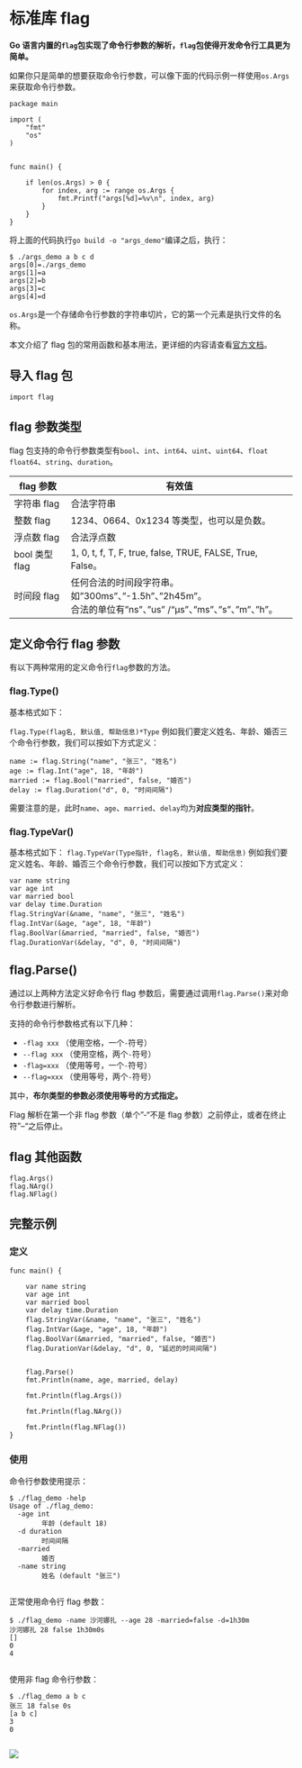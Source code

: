 # 标准库 flag

**Go 语言内置的`flag`包实现了命令行参数的解析，`flag`包使得开发命令行工具更为简单。**

如果你只是简单的想要获取命令行参数，可以像下面的代码示例一样使用`os.Args`来获取命令行参数。

```
package main

import (
	"fmt"
	"os"
)


func main() {
	
	if len(os.Args) > 0 {
		for index, arg := range os.Args {
			fmt.Printf("args[%d]=%v\n", index, arg)
		}
	}
}
```

将上面的代码执行`go build -o "args_demo"`编译之后，执行：

```
$ ./args_demo a b c d
args[0]=./args_demo
args[1]=a
args[2]=b
args[3]=c
args[4]=d
```

`os.Args`是一个存储命令行参数的字符串切片，它的第一个元素是执行文件的名称。

本文介绍了 flag 包的常用函数和基本用法，更详细的内容请查看[官方文档](https://studygolang.com/pkgdoc)。

导入 flag 包
---------

```
import flag
```

flag 参数类型
---------

flag 包支持的命令行参数类型有`bool`、`int`、`int64`、`uint`、`uint64`、`float` `float64`、`string`、`duration`。

<table><thead><tr><th>flag 参数</th><th>有效值</th></tr></thead><tbody><tr><td>字符串 flag</td><td>合法字符串</td></tr><tr><td>整数 flag</td><td>1234、0664、0x1234 等类型，也可以是负数。</td></tr><tr><td>浮点数 flag</td><td>合法浮点数</td></tr><tr><td>bool 类型 flag</td><td>1, 0, t, f, T, F, true, false, TRUE, FALSE, True, False。</td></tr><tr><td>时间段 flag</td><td>任何合法的时间段字符串。如”300ms”、”-1.5h”、”2h45m”。<br>合法的单位有”ns”、”us” /“µs”、”ms”、”s”、”m”、”h”。</td></tr></tbody></table>

定义命令行 flag 参数
-------------

有以下两种常用的定义命令行`flag`参数的方法。

### flag.Type()

基本格式如下：

`flag.Type(flag名, 默认值, 帮助信息)*Type` 例如我们要定义姓名、年龄、婚否三个命令行参数，我们可以按如下方式定义：

```
name := flag.String("name", "张三", "姓名")
age := flag.Int("age", 18, "年龄")
married := flag.Bool("married", false, "婚否")
delay := flag.Duration("d", 0, "时间间隔")
```

需要注意的是，此时`name`、`age`、`married`、`delay`均为**对应类型的指针**。

### flag.TypeVar()

基本格式如下： `flag.TypeVar(Type指针, flag名, 默认值, 帮助信息)` 例如我们要定义姓名、年龄、婚否三个命令行参数，我们可以按如下方式定义：

```
var name string
var age int
var married bool
var delay time.Duration
flag.StringVar(&name, "name", "张三", "姓名")
flag.IntVar(&age, "age", 18, "年龄")
flag.BoolVar(&married, "married", false, "婚否")
flag.DurationVar(&delay, "d", 0, "时间间隔")
```

flag.Parse()
------------

通过以上两种方法定义好命令行 flag 参数后，需要通过调用`flag.Parse()`来对命令行参数进行解析。

支持的命令行参数格式有以下几种：

*   `-flag xxx` （使用空格，一个`-`符号）
*   `--flag xxx` （使用空格，两个`-`符号） 
*   `-flag=xxx` （使用等号，一个`-`符号） 
*   `--flag=xxx` （使用等号，两个`-`符号）

其中，**布尔类型的参数必须使用等号的方式指定。**

Flag 解析在第一个非 flag 参数（单个”-“不是 flag 参数）之前停止，或者在终止符”–“之后停止。

flag 其他函数
---------

```
flag.Args()  
flag.NArg()  
flag.NFlag() 
```

完整示例
----

### 定义

```
func main() {
	
	var name string
	var age int
	var married bool
	var delay time.Duration
	flag.StringVar(&name, "name", "张三", "姓名")
	flag.IntVar(&age, "age", 18, "年龄")
	flag.BoolVar(&married, "married", false, "婚否")
	flag.DurationVar(&delay, "d", 0, "延迟的时间间隔")

	
	flag.Parse()
	fmt.Println(name, age, married, delay)
	
	fmt.Println(flag.Args())
	
	fmt.Println(flag.NArg())
	
	fmt.Println(flag.NFlag())
}
```

### 使用

命令行参数使用提示：

```
$ ./flag_demo -help
Usage of ./flag_demo:
  -age int
        年龄 (default 18)
  -d duration
        时间间隔
  -married
        婚否
  -name string
        姓名 (default "张三")


```

正常使用命令行 flag 参数：

```
$ ./flag_demo -name 沙河娜扎 --age 28 -married=false -d=1h30m
沙河娜扎 28 false 1h30m0s
[]
0
4


```

使用非 flag 命令行参数：

```
$ ./flag_demo a b c
张三 18 false 0s
[a b c]
3
0


```

![](https://www.liwenzhou.com/images/wxgzh_qrcode.png)